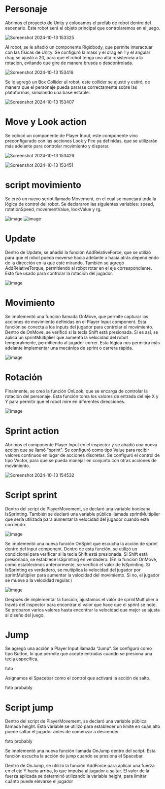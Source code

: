 # Personaje
Abrimos el proyecto de Unity y colocamos el prefab de robot dentro del escenario. Este robot será el objeto principal que controlaremos en el juego.

![Screenshot 2024-10-13 153325](https://github.com/user-attachments/assets/acc398e8-b069-4e13-ab41-c7ab78525098)

Al robot, se le añadió un componente Rigidbody, que permite interactuar con las físicas de Unity. Se configuró la mass y el drag en 1 y el angular drag se ajustó a 20, para que el robot tenga una alta resistencia a la rotación, evitando que gire de manera brusca o descontrolada. 

![Screenshot 2024-10-13 153416](https://github.com/user-attachments/assets/1c2cde53-5936-4ed5-83d3-d24a7e242c19)

Se le agregó un Box Collider al robot, este collider se ajustó y estiró, de manera que el personaje pueda pararse correctamente sobre las plataformas, simulando una base estable.

![Screenshot 2024-10-13 153407](https://github.com/user-attachments/assets/6bf83096-2ca3-4809-8262-b3dec9d06929)

# Move y Look action
Se colocó un componente de Player Input, este componente vino preconfigurado con las acciones Look y Fire ya definidas, que se utilizarán más adelante para controlar movimiento y disparar.

![Screenshot 2024-10-13 153426](https://github.com/user-attachments/assets/582713a5-419f-488b-aa02-872818404c15)

![Screenshot 2024-10-13 153451](https://github.com/user-attachments/assets/7fa5f300-ca4d-43fb-8d8f-4ccb1219cba6)

# script movimiento
Se creó un nuevo script llamado Movement, en el cual se manejará toda la lógica de control del robot. Se declararon las siguientes variables: speed, rotationSpeed, movementValue, lookValue y rg. 

![image](https://github.com/user-attachments/assets/f7aaf367-0159-4df9-b7ac-7a68f10f45d8)
![image](https://github.com/user-attachments/assets/74d9d265-5a24-4238-98d3-f5b8371fdf38)


# Update
Dentro de Update, se añadió la función AddRelativeForce, que se utilizó para que el robot pueda moverse hacia adelante o hacia atrás dependiendo de la dirección en la que esté mirando. También se agregó AddRelativeTorque, permitiendo al robot rotar en el eje correspondiente. Esto fue usado para controlar la rotación del jugador.

![image](https://github.com/user-attachments/assets/9dd3e36e-227a-4e5a-8a87-df404b905d10)


# Movimiento
Se implementó una función llamada OnMove, que permite capturar las acciones de movimiento definidas en el Player Input component. Esta función se conecta a los inputs del jugador para controlar el movimiento. Dentro de OnMove, se verificó si la tecla Shift está presionada. Si es así, se aplica un sprintMultiplier que aumenta la velocidad del robot temporalmente, permitiendo al jugador correr. Esta lógica nos permitirá más adelante implementar una mecánica de sprint o carrera rápida.

![image](https://github.com/user-attachments/assets/b12e8855-27b6-475d-b266-595552d574f0)

# Rotación 
Finalmente, se creó la función OnLook, que se encarga de controlar la rotación del personaje. Esta función toma los valores de entrada del eje X y Y para permitir que el robot mire en diferentes direcciones.

![image](https://github.com/user-attachments/assets/e3ea969c-663d-49b9-abe8-e00a8eaa074c)

# Sprint action
Abrimos el componente Player Input en el inspector y se añadió una nueva acción 	que se llamó "sprint". 
Se configuró como tipo Value para recibir valores continuos en lugar de acciones discretas. Se configuró el control de tipo Vector, para que se pueda manejar en conjunto con otras acciones de movimiento.

![Screenshot 2024-10-13 154532](https://github.com/user-attachments/assets/07f72622-727b-4fee-b161-64a2ca5d1e94)

# Script sprint 
Dentro del script de PlayerMovement, se declaró una variable booleana IsSprinting. También se declaró una variable pública llamada sprintMultiplier que sería utilizada para aumentar la velocidad del jugador cuando esté corriendo.

![image](https://github.com/user-attachments/assets/68a1d4f0-86f5-4c07-9b62-88f6b6ec556b)

Se implementó una nueva función OnSpint que escucha la acción de sprint dentro del input component. Dentro de esta función, se utilizó un condicional para verificar si la tecla Shift está presionada. Si Shift está presionada, se establece IsSprinting en verdadero. (En la función OnMove, como establecimos anteriormente, se verificó el valor de IsSprinting. Si IsSprinting es verdadero, se multiplica la velocidad del jugador por sprintMultiplier para aumentar la velocidad del movimiento. Si no, el jugador se mueve a la velocidad regular.)

![image](https://github.com/user-attachments/assets/4dc819f8-e10d-404a-9127-575f7340e13d)


Después de implementar la función, ajustamos el valor de sprintMultiplier a través del inspector para encontrar el valor que hace que el sprint se note. Se probaron varios valores hasta encontrar la velocidad que mejor se ajusta al diseño del juego.

# Jump

Se agregó una acción a Player Input llamada “Jump”. Se configuró como tipo Button, lo que permite que acepte entradas cuando se presiona una tecla específica.

foto

Asignamos el Spacebar como el control que activará la acción de salto.

foto probably

# Script jump
Dentro del script de PlayerMovement, se declaró una variable pública llamada height. Esta variable se utilizó para establecer un límite en cuán alto puede saltar el jugador antes de comenzar a descender.

foto probably

Se implementó una nueva función llamada OnJump dentro del script. Esta función escucha la acción de jump cuando se presiona el Spacebar.


Dentro de OnJump, se utilizó la función AddForce para aplicar una fuerza en el eje Y hacia arriba, lo que impulsa al jugador a saltar. El valor de la fuerza aplicada se determinó utilizando la variable height, para limitar cuánto puede elevarse el jugador

